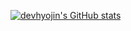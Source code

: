 [![devhyojin's GitHub stats](https://github-readme-stats.vercel.app/api?username=devhyojin&theme=ayu-mirage&show_icons=true&count_private=true)](https://github.com/devhyojin/github-readme-stats)